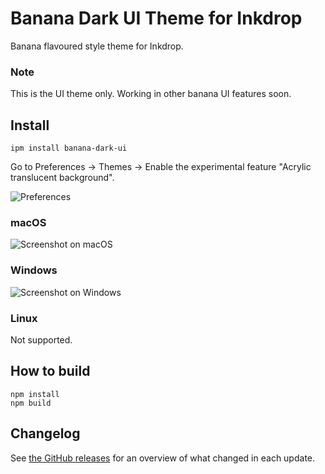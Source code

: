 # Banana Dark UI Theme for Inkdrop

Banana flavoured style theme for Inkdrop.

### Note

This is the UI theme only. Working in other banana UI features soon.

## Install

```
ipm install banana-dark-ui
```

Go to Preferences → Themes → Enable the experimental feature "Acrylic translucent background".

![Preferences](https://github.com/inkdropapp/vibrant-dark-ui/blob/master/img/windows-preferences.png?raw=true)

### macOS

![Screenshot on macOS](https://github.com/inkdropapp/vibrant-dark-ui/blob/master/img/screenshot-macos.png?raw=true)

### Windows

![Screenshot on Windows](https://github.com/inkdropapp/vibrant-dark-ui/blob/master/img/screenshot-windows.png?raw=true)

### Linux

Not supported.

## How to build

```
npm install
npm build
```

## Changelog

See [the GitHub releases](https://github.com/inkdropapp/vibrant-dark-ui/releases) for an overview of what changed in each update.
